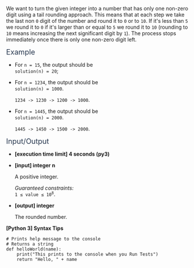 <p>We want to turn the given integer into a number that has only one non-zero digit using a tail rounding approach. This means that at each step we take the last non <code>0</code> digit of the number and round it to <code>0</code> or to <code>10</code>. If it's less than <code>5</code> we round it to <code>0</code> if it's larger than or equal to <code>5</code> we round it to <code>10</code> (rounding to <code>10</code> means increasing the next significant digit by <code>1</code>). The process stops immediately once there is only one non-zero digit left.</p>
<p><span class="markdown--header" style="color:#2b3b52;font-size:1.4em">Example</span></p>
<ul>
<li>
<p>For <code>n = 15</code>, the output should be<br />
<code>solution(n) = 20</code>;</p>
</li>
<li>
<p>For <code>n = 1234</code>, the output should be<br />
<code>solution(n) = 1000</code>.</p>
<p><code>1234 -&gt; 1230 -&gt; 1200 -&gt; 1000</code>.</p>
</li>
<li>
<p>For <code>n = 1445</code>, the output should be<br />
<code>solution(n) = 2000</code>.</p>
<p><code>1445 -&gt; 1450 -&gt; 1500 -&gt; 2000</code>.</p>
</li>
</ul>
<p><span class="markdown--header" style="color:#2b3b52;font-size:1.4em">Input/Output</span></p>
<ul>
<li>
<p><strong>[execution time limit] 4 seconds (py3)</strong></p>
</li>
<li>
<p><strong>[input] integer n</strong></p>
<p>A positive integer.</p>
<p><em>Guaranteed constraints:</em><br />
<code>1 ≤ value ≤ 10<sup>8</sup></code>.</p>
</li>
<li>
<p><strong>[output] integer</strong></p>
<p>The rounded number.</p>
</li>
</ul>
<p><strong>[Python 3] Syntax Tips</strong></p>
<pre><code class="language-python"><span class="hljs-comment"># Prints help message to the console</span>
<span class="hljs-comment"># Returns a string</span>
<span class="hljs-keyword">def</span> <span class="hljs-title function_">helloWorld</span>(<span class="hljs-params">name</span>):
    <span class="hljs-built_in">print</span>(<span class="hljs-string">"This prints to the console when you Run Tests"</span>)
    <span class="hljs-keyword">return</span> <span class="hljs-string">"Hello, "</span> + name

</code></pre>
